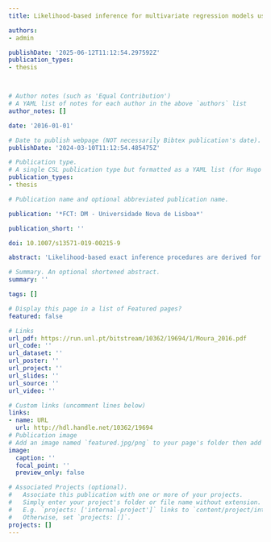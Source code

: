 ```yaml
---
title: Likelihood-based inference for multivariate regression models using synthetic data

authors:
- admin

publishDate: '2025-06-12T11:12:54.297592Z'
publication_types:
- thesis



# Author notes (such as 'Equal Contribution')
# A YAML list of notes for each author in the above `authors` list
author_notes: []

date: '2016-01-01'

# Date to publish webpage (NOT necessarily Bibtex publication's date).
publishDate: '2024-03-10T11:12:54.485475Z'

# Publication type.
# A single CSL publication type but formatted as a YAML list (for Hugo requirements).
publication_types:
- thesis

# Publication name and optional abbreviated publication name.

publication: '*FCT: DM - Universidade Nova de Lisboa*'

publication_short: ''

doi: 10.1007/s13571-019-00215-9

abstract: 'Likelihood-based exact inference procedures are derived for the multivariate regression model, for singly and multiply imputed synthetic data generated via Posterior Predictive Sampling (PPS), via a newly proposed sampling method, which will be called Fixed-Posterior Predictive Sampling (FPPS), and via Plug-in sampling. By contemplating the single imputation case, the new developed procedures fill the gap in the existing literature where inferential methods are only available for multiple imputation and, by being based in exact distributions, it may even be applied to cases where the sample size is small. Simulation studies compare the results obtained from all the proposed exact inferential procedures and also compare these with the results obtained from the adaptation of Reiter’s combination rule to multiply imputed synthetic datasets. An application using U.S. 2000 Current Population Survey data is discussed and measures of privacy are presented and compared among all methods.'

# Summary. An optional shortened abstract.
summary: ''

tags: []

# Display this page in a list of Featured pages?
featured: false

# Links
url_pdf: https://run.unl.pt/bitstream/10362/19694/1/Moura_2016.pdf
url_code: ''
url_dataset: ''
url_poster: ''
url_project: ''
url_slides: ''
url_source: ''
url_video: ''

# Custom links (uncomment lines below)
links:
- name: URL
  url: http://hdl.handle.net/10362/19694
# Publication image
# Add an image named `featured.jpg/png` to your page's folder then add a caption below.
image:
  caption: ''
  focal_point: ''
  preview_only: false

# Associated Projects (optional).
#   Associate this publication with one or more of your projects.
#   Simply enter your project's folder or file name without extension.
#   E.g. `projects: ['internal-project']` links to `content/project/internal-project/index.md`.
#   Otherwise, set `projects: []`.
projects: []
---
```



